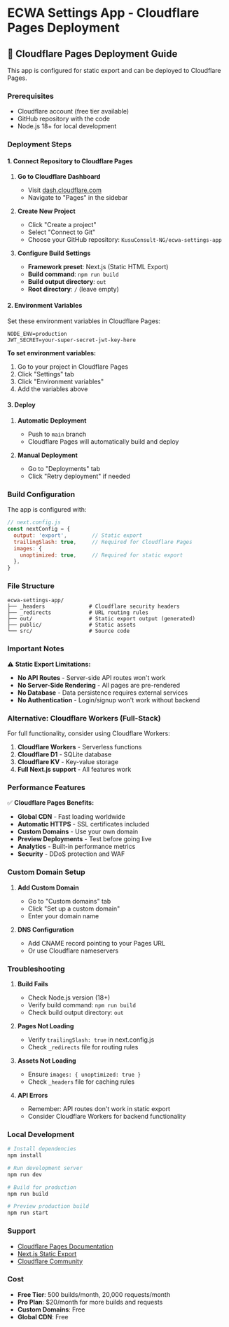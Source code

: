 # ECWA Settings App - Cloudflare Pages Deployment

## 🚀 Cloudflare Pages Deployment Guide

This app is configured for static export and can be deployed to Cloudflare Pages.

### Prerequisites
- Cloudflare account (free tier available)
- GitHub repository with the code
- Node.js 18+ for local development

### Deployment Steps

#### 1. Connect Repository to Cloudflare Pages

1. **Go to Cloudflare Dashboard**
   - Visit [dash.cloudflare.com](https://dash.cloudflare.com)
   - Navigate to "Pages" in the sidebar

2. **Create New Project**
   - Click "Create a project"
   - Select "Connect to Git"
   - Choose your GitHub repository: `KusuConsult-NG/ecwa-settings-app`

3. **Configure Build Settings**
   - **Framework preset**: Next.js (Static HTML Export)
   - **Build command**: `npm run build`
   - **Build output directory**: `out`
   - **Root directory**: `/` (leave empty)

#### 2. Environment Variables

Set these environment variables in Cloudflare Pages:

```env
NODE_ENV=production
JWT_SECRET=your-super-secret-jwt-key-here
```

**To set environment variables:**
1. Go to your project in Cloudflare Pages
2. Click "Settings" tab
3. Click "Environment variables"
4. Add the variables above

#### 3. Deploy

1. **Automatic Deployment**
   - Push to `main` branch
   - Cloudflare Pages will automatically build and deploy

2. **Manual Deployment**
   - Go to "Deployments" tab
   - Click "Retry deployment" if needed

### Build Configuration

The app is configured with:

```javascript
// next.config.js
const nextConfig = {
  output: 'export',        // Static export
  trailingSlash: true,     // Required for Cloudflare Pages
  images: {
    unoptimized: true,     // Required for static export
  },
}
```

### File Structure

```
ecwa-settings-app/
├── _headers              # Cloudflare security headers
├── _redirects            # URL routing rules
├── out/                  # Static export output (generated)
├── public/               # Static assets
└── src/                  # Source code
```

### Important Notes

⚠️ **Static Export Limitations:**
- **No API Routes** - Server-side API routes won't work
- **No Server-Side Rendering** - All pages are pre-rendered
- **No Database** - Data persistence requires external services
- **No Authentication** - Login/signup won't work without backend

### Alternative: Cloudflare Workers (Full-Stack)

For full functionality, consider using Cloudflare Workers:

1. **Cloudflare Workers** - Serverless functions
2. **Cloudflare D1** - SQLite database
3. **Cloudflare KV** - Key-value storage
4. **Full Next.js support** - All features work

### Performance Features

✅ **Cloudflare Pages Benefits:**
- **Global CDN** - Fast loading worldwide
- **Automatic HTTPS** - SSL certificates included
- **Custom Domains** - Use your own domain
- **Preview Deployments** - Test before going live
- **Analytics** - Built-in performance metrics
- **Security** - DDoS protection and WAF

### Custom Domain Setup

1. **Add Custom Domain**
   - Go to "Custom domains" tab
   - Click "Set up a custom domain"
   - Enter your domain name

2. **DNS Configuration**
   - Add CNAME record pointing to your Pages URL
   - Or use Cloudflare nameservers

### Troubleshooting

1. **Build Fails**
   - Check Node.js version (18+)
   - Verify build command: `npm run build`
   - Check build output directory: `out`

2. **Pages Not Loading**
   - Verify `trailingSlash: true` in next.config.js
   - Check `_redirects` file for routing rules

3. **Assets Not Loading**
   - Ensure `images: { unoptimized: true }`
   - Check `_headers` file for caching rules

4. **API Errors**
   - Remember: API routes don't work in static export
   - Consider Cloudflare Workers for backend functionality

### Local Development

```bash
# Install dependencies
npm install

# Run development server
npm run dev

# Build for production
npm run build

# Preview production build
npm run start
```

### Support

- [Cloudflare Pages Documentation](https://developers.cloudflare.com/pages/)
- [Next.js Static Export](https://nextjs.org/docs/advanced-features/static-html-export)
- [Cloudflare Community](https://community.cloudflare.com/)

### Cost

- **Free Tier**: 500 builds/month, 20,000 requests/month
- **Pro Plan**: $20/month for more builds and requests
- **Custom Domains**: Free
- **Global CDN**: Free
